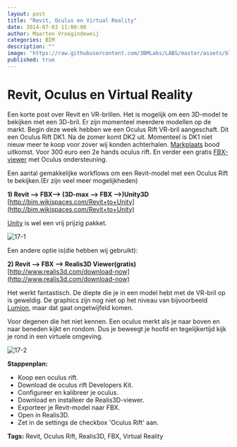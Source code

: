 ```yaml
---
layout: post
title: "Revit, Oculus en Virtual Reality"
date: 2014-07-03 11:00:00
author: Maarten Vroegindeweij
categories: BIM
description: ""
image: 'https://raw.githubusercontent.com/3BMLabs/LABS/master/assets/blog_assets/2014-07-03/17-1.png'
published: true
---
```


# Revit, Oculus en Virtual Reality

Een korte post over Revit en VR-brillen. Het is mogelijk om een 3D-model te bekijken met een 3D-bril. Er zijn momenteel meerdere modellen op de markt. Begin deze week hebben we een Oculus Rift VR-bril aangeschaft. Dit een Oculus Rift DK1. Na de zomer komt DK2 uit. Momenteel is DK1 niet nieuw meer te koop voor zover wij konden achterhalen. [Markplaats](http://www.marktplaats.nl/z.html?query=oculus+rift&categoryId=0&postcode=&distance=0) bood uitkomst. Voor 300 euro een 2e hands oculus rift. En verder een gratis [FBX-viewer](http://www.realis3d.com/download-now) met Oculus ondersteuning.

Een aantal gemakkelijke workflows om een Revit-model met een Oculus Rift te bekijken.(Er zijn veel meer mogelijkheden)

**1) Revit --> FBX--> (3D-max --> FBX -->)Unity3D**
[http://bim.wikispaces.com/Revit+to+Unity](http://bim.wikispaces.com/Revit+to+Unity)

[Unity](http://unity3d.com/) is wel een vrij prijzig pakket.

![17-1](https://raw.githubusercontent.com/3BMLabs/LABS/master/assets/blog_assets/2014-07-03/17-1.png)

Een andere optie is(die hebben wij gebruikt):

**2) Revit --> FBX --> Realis3D Viewer(gratis)**<br>
[http://www.realis3d.com/download-now](http://www.realis3d.com/download-now)

Het werkt fantastisch. De diepte die je in een model hebt met de VR-bril op is geweldig. De graphics zijn nog niet op het niveau van bijvoorbeeld [Lumion](http://lumion3d.com/), maar dat gaat ongetwijfeld komen.

Voor degenen die het niet kennen. Een oculus merkt als je naar boven en naar beneden kijkt en rondom. Dus je beweegt je hoofd en tegelijkertijd kijk je rond in een virtuele omgeving.

![17-2](https://raw.githubusercontent.com/3BMLabs/LABS/master/assets/blog_assets/2014-07-03/17-2.png)

**Stappenplan:**<br>
- Koop een oculus rift.
- Download de oculus rift Developers Kit.
- Configureer en kalibreer je oculus.
- Download en installeer de Realis3D-viewer.
- Exporteer je Revit-model naar FBX.
- Open in Realis3D.
- Zet in de settings de checkbox 'Oculus Rift' aan.

**Tags:** Revit, Oculus Rift, Realis3D, FBX, Virtual Reality